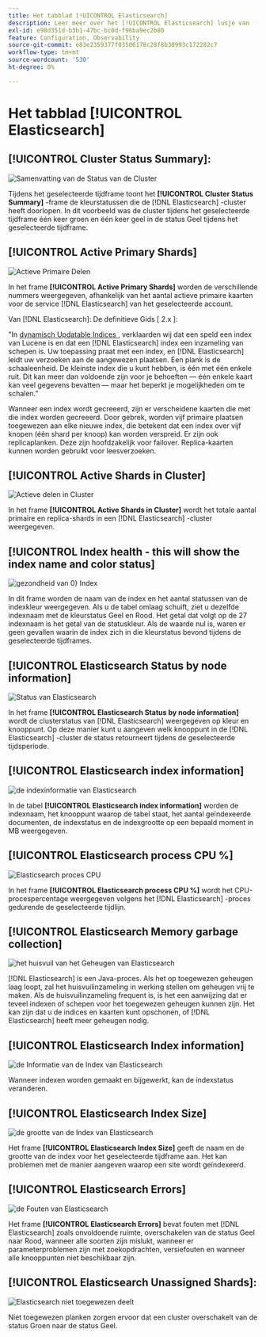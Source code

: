 ```yaml
---
title: Het tabblad [!UICONTROL Elasticsearch]
description: Leer meer over het [!UICONTROL Elasticsearch] lusje van  [!DNL Observation for Adobe Commerce].
exl-id: e98d351d-b3b1-47bc-bc0d-f96ba9ec2b80
feature: Configuration, Observability
source-git-commit: e83e2359377f03506178c28f8b30993c172282c7
workflow-type: tm+mt
source-wordcount: '530'
ht-degree: 0%

---
```


# Het tabblad [!UICONTROL Elasticsearch]

## [!UICONTROL Cluster Status Summary]:

![ Samenvatting van de Status van de Cluster ](../../assets/tools/cluster-status-summary.jpg)

Tijdens het geselecteerde tijdframe toont het **[!UICONTROL Cluster Status Summary]** -frame de kleurstatussen die de [!DNL Elasticsearch] -cluster heeft doorlopen. In dit voorbeeld was de cluster tijdens het geselecteerde tijdframe één keer groen en één keer geel in de status Geel tijdens het geselecteerde tijdframe.

## [!UICONTROL Active Primary Shards]

![ Actieve Primaire Delen ](../../assets/tools/active-primary-shards.jpg)

In het frame **[!UICONTROL Active Primary Shards]** worden de verschillende nummers weergegeven, afhankelijk van het aantal actieve primaire kaarten voor de service [!DNL Elasticsearch] van het geselecteerde account.

Van [!DNL Elasticsearch]: De definitieve Gids [ 2.x ]:

&quot;In [ dynamisch Updatable Indices ](https://www.elastic.co/guide/en/elasticsearch/guide/2.x/dynamic-indices.html), verklaarden wij dat een speld een index van Lucene is en dat een [!DNL Elasticsearch] index een inzameling van schepen is. Uw toepassing praat met een index, en [!DNL Elasticsearch] leidt uw verzoeken aan de aangewezen plaatsen. Een plank is de schaaleenheid. De kleinste index die u kunt hebben, is één met één enkele ruit. Dit kan meer dan voldoende zijn voor je behoeften — één enkele kaart kan veel gegevens bevatten — maar het beperkt je mogelijkheden om te schalen.&quot;

Wanneer een index wordt gecreeerd, zijn er verscheidene kaarten die met die index worden gecreeerd. Door gebrek, worden vijf primaire plaatsen toegewezen aan elke nieuwe index, die betekent dat een index over vijf knopen (één shard per knoop) kan worden verspreid. Er zijn ook replicaplanken. Deze zijn hoofdzakelijk voor failover. Replica-kaarten kunnen worden gebruikt voor leesverzoeken.

## [!UICONTROL Active Shards in Cluster]

![ Actieve delen in Cluster ](../../assets/tools/active-shards-in-cluster.jpg)

In het frame **[!UICONTROL Active Shards in Cluster]** wordt het totale aantal primaire en replica-shards in een [!DNL Elasticsearch] -cluster weergegeven.

## [!UICONTROL Index health - this will show the index name and color status]

![ gezondheid van 0} Index](../../assets/tools/index-health.jpg)

In dit frame worden de naam van de index en het aantal statussen van de indexkleur weergegeven. Als u de tabel omlaag schuift, ziet u dezelfde indexnaam met de kleurstatus Geel en Rood. Het getal dat volgt op de 27 indexnaam is het getal van de statuskleur. Als de waarde nul is, waren er geen gevallen waarin de index zich in die kleurstatus bevond tijdens de geselecteerde tijdframes.

## [!UICONTROL Elasticsearch Status by node information]

![ Status van Elasticsearch ](../../assets/tools/elasticsearch-status-by-node.jpg)

In het frame **[!UICONTROL Elasticsearch Status by node information]** wordt de clusterstatus van [!DNL Elasticsearch] weergegeven op kleur en knooppunt. Op deze manier kunt u aangeven welk knooppunt in de [!DNL Elasticsearch] -cluster de status retourneert tijdens de geselecteerde tijdsperiode.

## [!UICONTROL Elasticsearch index information]

![ de indexinformatie van Elasticsearch ](../../assets/tools/elasticsearch-tab-elasticsearch-index-information-image-1.jpg)

In de tabel **[!UICONTROL Elasticsearch index information]** worden de indexnaam, het knooppunt waarop de tabel staat, het aantal geïndexeerde documenten, de indexstatus en de indexgrootte op een bepaald moment in MB weergegeven.

## [!UICONTROL Elasticsearch process CPU %]

![ Elasticsearch proces CPU ](../../assets/tools/elasticsearch-process-cpu.jpg)

In het frame **[!UICONTROL Elasticsearch process CPU %]** wordt het CPU-procespercentage weergegeven volgens het [!DNL Elasticsearch] -proces gedurende de geselecteerde tijdlijn.

## [!UICONTROL Elasticsearch Memory garbage collection]

![ het huisvuil van het Geheugen van Elasticsearch ](../../assets/tools/elasticsearch-memory-garbage.jpg)

[!DNL Elasticsearch] is een Java-proces. Als het op toegewezen geheugen laag loopt, zal het huisvuilinzameling in werking stellen om geheugen vrij te maken. Als de huisvuilinzameling frequent is, is het een aanwijzing dat er teveel indexen of schepen voor het toegewezen geheugen kunnen zijn. Het kan zijn dat u de indices en kaarten kunt opschonen, of [!DNL Elasticsearch] heeft meer geheugen nodig.

## [!UICONTROL Elasticsearch Index information]

![ de Informatie van de Index van Elasticsearch ](../../assets/tools/elasticsearch-index-information-2.jpg)

Wanneer indexen worden gemaakt en bijgewerkt, kan de indexstatus veranderen.

## [!UICONTROL Elasticsearch Index Size]

![ de grootte van de Index van Elasticsearch ](../../assets/tools/elasticsearch-index-size.jpg)

Het frame **[!UICONTROL Elasticsearch Index Size]** geeft de naam en de grootte van de index voor het geselecteerde tijdframe aan. Het kan problemen met de manier aangeven waarop een site wordt geïndexeerd.

## [!UICONTROL Elasticsearch Errors]

![ de Fouten van Elasticsearch ](../../assets/tools/elasticsearch-tab-elasticsearch-errors.jpg)

Het frame **[!UICONTROL Elasticsearch Errors]** bevat fouten met [!DNL Elasticsearch] zoals onvoldoende ruimte, overschakelen van de status Geel naar Rood, wanneer alle soorten zijn mislukt, wanneer er parameterproblemen zijn met zoekopdrachten, versiefouten en wanneer alle knooppunten niet beschikbaar zijn.

## [!UICONTROL Elasticsearch Unassigned Shards]:

![ Elasticsearch niet toegewezen deelt ](../../assets/tools/elasticsearch-unassigned-shards.jpg)

Niet toegewezen planken zorgen ervoor dat een cluster overschakelt van de status Groen naar de status Geel.
